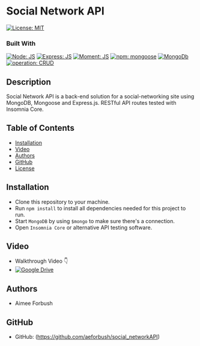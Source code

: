 # Social Network API

[![License: MIT](https://img.shields.io/badge/License-MIT-blue.svg)](https://opensource.org/licenses/MIT)

### Built With
  [![Node: JS](https://img.shields.io/badge/Node-JS-00872b.svg)](https://nodejs.org/en/) [![Express: JS](https://img.shields.io/badge/Express-JS-0000ff.svg)](https://github.com/expressjs/express) [![Moment: JS](https://img.shields.io/badge/Moment-JS-d98609.svg)](https://github.com/moment/moment) [![npm: mongoose](https://img.shields.io/badge/npm-mongoose-008783.svg)](https://github.com/Automattic/mongoose) [![MongoDb](https://img.shields.io/badge/MongoDB-00872b.svg)](https://www.mongodb.com/) [![operation: CRUD](https://img.shields.io/badge/operation-CRUD-ff0000.svg)](https://en.wikipedia.org/wiki/Create,_read,_update_and_delete) 


## Description

Social Network API is a back-end solution for a social-networking site using MongoDB, Mongoose and Express.js.  RESTful API routes tested with Insomnia Core.  

## Table of Contents
* [Installation](#Installation)
* [Video](#Video)
* [Authors](#Authors)
* [GitHub](#GitHub)
* [License](#License)

## Installation

* Clone this repository to your machine.
* Run `npm install` to install all dependencies needed for this project to run.
* Start `MongoDB` by using `$mongo` to make sure there's a connection. 
* Open `Insomnia Core` or alternative API testing software.


## Video
* Walkthrough Video 👇
* [![Google Drive](https://img.shields.io/badge/Google%20Drive-4285F4?style=for-the-badge&logo=googledrive&logoColor=white)](https://www.icloud.com/iclouddrive/0-HMpTDuXOcbq5QhurYQGpXdQ#Social_Network_API)

## Authors
* Aimee Forbush

## GitHub 
* GitHub: (https://github.com/aeforbush/social_networkAPI)
